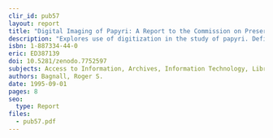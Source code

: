 ```yaml
---
clir_id: pub57
layout: report
title: "Digital Imaging of Papyri: A Report to the Commission on Preservation and Access"
description: "Explores use of digitization in the study of papyri. Defines archival and delivered images; relates ways and means for capturing physical attributes of papyri and preferred methods of capture; details technical standards and specifications; and discusses quality control, migration, and refreshment issues."
isbn: 1-887334-44-0
eric: ED387139
doi: 10.5281/zenodo.7752597
subjects: Access to Information, Archives, Information Technology, Library Materials, Preservation, Records (Forms), Records Management, Standards, Technological Advancement
authors: Bagnall, Roger S.
date: 1995-09-01
pages: 8
seo:
  type: Report
files:
  - pub57.pdf
---
```


